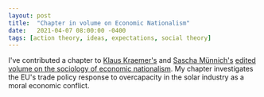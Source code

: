 ```yaml
---
layout: post
title:  "Chapter in volume on Economic Nationalism"
date:   2021-04-07 08:00:00 -0400
tags: [action theory, ideas, expectations, social theory]
---
```


I've contributed a chapter to [Klaus Kraemer's](https://homepage.uni-graz.at/de/klaus.kraemer/) and [Sascha Münnich's](https://www.kuwi.europa-uni.de/de/lehrstuhl/vs/sozwi/team/muennich/muennich/index.html) [edited volume on the sociology of economic nationalism](https://www.campus.de/buecher-campus-verlag/wissenschaft/soziologie/oekonomischer_nationalismus-15602.html). My chapter investigates the EU's trade policy response to overcapacity in the solar industry as a moral economic conflict.

